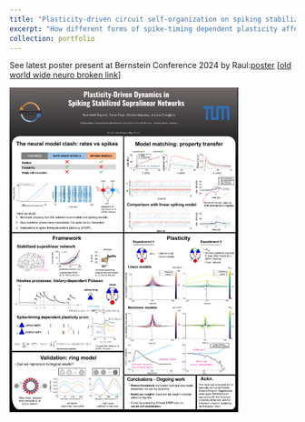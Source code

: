 ```yaml
---
title: "Plasticity-driven circuit self-organization on spiking stabilized supralinear networks"
excerpt: "How different forms of spike-timing dependent plasticity affect the functional properties of spiking SSNs - **with Raul Adell Segarra, Dylan Festa, Dimitra Maoutsa** - started during PostDoc at TUM <br/><img src='/images/thumb_raul.png'>"
collection: portfolio
---
```




See latest poster present at Bernstein Conference 2024 by Raul:[poster](https://raw.githubusercontent.com/dimitra-maoutsa/dimitra-maoutsa.github.io/refs/heads/master/images/mini_poster.png) [[old world wide neuro broken link](https://www.world-wide.org/bernstein-24/plasticity-driven-circuit-self-organization-afecdc22/)]


<img src='/images/mini_poster.png' alt="Plasticity-driven circuit self-organization on spiking stabilized supralinear networks - Raul Adell, Dylan Festa, Dimitra Maoutsa" style="max-width:600px; width:80%;" >
